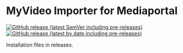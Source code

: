 # MyVideo Importer for Mediaportal

[![GitHub release (latest SemVer including pre-releases)](https://img.shields.io/github/v/release/andrewjswan/mediaportal-myvideo-importer?include_prereleases)](https://github.com/andrewjswan/mediaportal-myvideo-importer/releases)
[![GitHub release (latest by date including pre-releases)](https://img.shields.io/github/downloads-pre/andrewjswan/mediaportal-myvideo-importer/latest/total?label=release@downloads)](https://github.com/andrewjswan/mediaportal-myvideo-importer/releases)

Installation files in releases.



